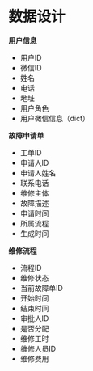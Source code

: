 
# 数据设计

**用户信息**

+ 用户ID
+ 微信ID
+ 姓名
+ 电话
+ 地址
+ 用户角色
+ 用户微信信息（dict）
    
**故障申请单**

+ 工单ID
+ 申请人ID
+ 申请人姓名
+ 联系电话
+ 维修主体
+ 故障描述
+ 申请时间
+ 所属流程
+ 生成时间

    
**维修流程**
 
+ 流程ID
+ 维修状态
+ 当前故障单ID
+ 开始时间
+ 结束时间
+ 审批人ID
+ 是否分配
+ 维修工时
+ 维修人员ID
+ 维修费用
    
    



